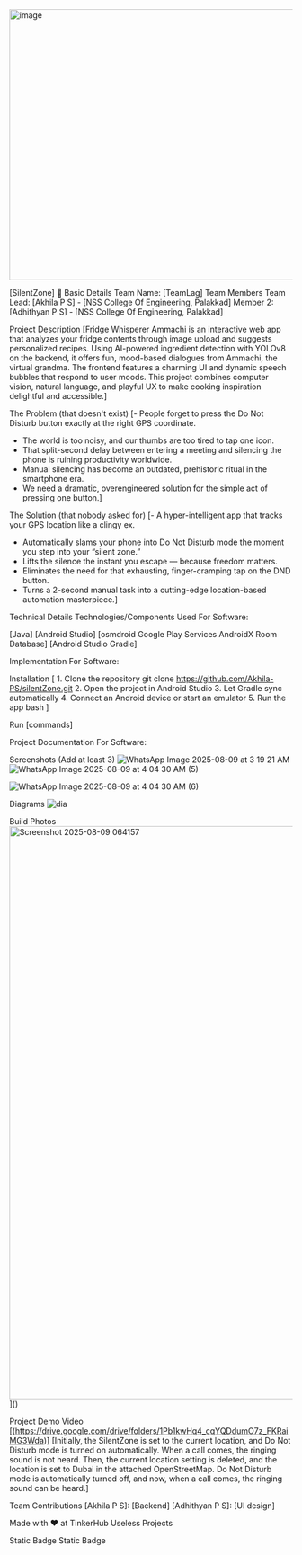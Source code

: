 <img width="1280" height="482" alt="image" src="https://github.com/user-attachments/assets/bd7bf4a5-c01c-41f4-88e3-7d974999502d" />


[SilentZone] 🎯
Basic Details
Team Name: [TeamLag]
Team Members
Team Lead: [Akhila P S] - [NSS College Of Engineering, Palakkad]
Member 2: [Adhithyan P S] - [NSS College Of Engineering, Palakkad]

Project Description
[Fridge Whisperer Ammachi is an interactive web app that analyzes your fridge contents through image upload and suggests personalized recipes. Using AI-powered ingredient detection with YOLOv8 on the backend, it offers fun, mood-based dialogues from Ammachi, the virtual grandma. The frontend features a charming UI and dynamic speech bubbles that respond to user moods. This project combines computer vision, natural language, and playful UX to make cooking inspiration delightful and accessible.]

The Problem (that doesn't exist)
[- People forget to press the Do Not Disturb button exactly at the right GPS coordinate.  
- The world is too noisy, and our thumbs are too tired to tap one icon.  
- That split-second delay between entering a meeting and silencing the phone is ruining productivity worldwide.  
- Manual silencing has become an outdated, prehistoric ritual in the smartphone era.  
- We need a dramatic, overengineered solution for the simple act of pressing one button.]

The Solution (that nobody asked for)
[- A hyper-intelligent app that tracks your GPS location like a clingy ex.  
- Automatically slams your phone into Do Not Disturb mode the moment you step into your “silent zone.”  
- Lifts the silence the instant you escape — because freedom matters.  
- Eliminates the need for that exhausting, finger-cramping tap on the DND button.  
- Turns a 2-second manual task into a cutting-edge location-based automation masterpiece.]

Technical Details
Technologies/Components Used
For Software:

[Java]
[Android Studio]
[osmdroid
Google Play Services
AndroidX
Room Database]
[Android Studio
Gradle]

Implementation
For Software:

Installation
[ 1. Clone the repository
git clone https://github.com/Akhila-PS/silentZone.git
2. Open the project in Android Studio
3. Let Gradle sync automatically
4. Connect an Android device or start an emulator
5. Run the app bash
]

Run
[commands]

Project Documentation
For Software:

Screenshots (Add at least 3)
![WhatsApp Image 2025-08-09 at 3 19 21 AM](https://github.com/user-attachments/assets/91cb666c-127e-4cfd-8f5a-551d39ca9cb0)
![WhatsApp Image 2025-08-09 at 4 04 30 AM (5)](https://github.com/user-attachments/assets/b5fe9e6b-2a01-41b5-a276-81f873904a93)

![WhatsApp Image 2025-08-09 at 4 04 30 AM (6)](https://github.com/user-attachments/assets/160c331d-9813-4f73-a4c3-9bf8541b74dd)

Diagrams
![dia](https://github.com/user-attachments/assets/8081c560-56be-4327-a1d2-039c459412ce)



Build Photos
<img width="1920" height="1020" alt="Screenshot 2025-08-09 064157" src="https://github.com/user-attachments/assets/febb8bd5-b9a7-4e97-ac8a-0d1602ab1d4d" />
]()

Project Demo
Video
[(https://drive.google.com/drive/folders/1Pb1kwHq4_cqYQDdumO7z_FKRaiMG3Wda)]
[Initially, the SilentZone is set to the current location, and Do Not Disturb mode is turned on automatically. When a call comes, the ringing sound is not heard. Then, the current location setting is deleted, and the location is set to Dubai in the attached OpenStreetMap. Do Not Disturb mode is automatically turned off, and now, when a call comes, the ringing sound can be heard.]


Team Contributions
[Akhila P S]: [Backend]
[Adhithyan P S]: [UI design]

Made with ❤️ at TinkerHub Useless Projects

Static Badge Static Badge
